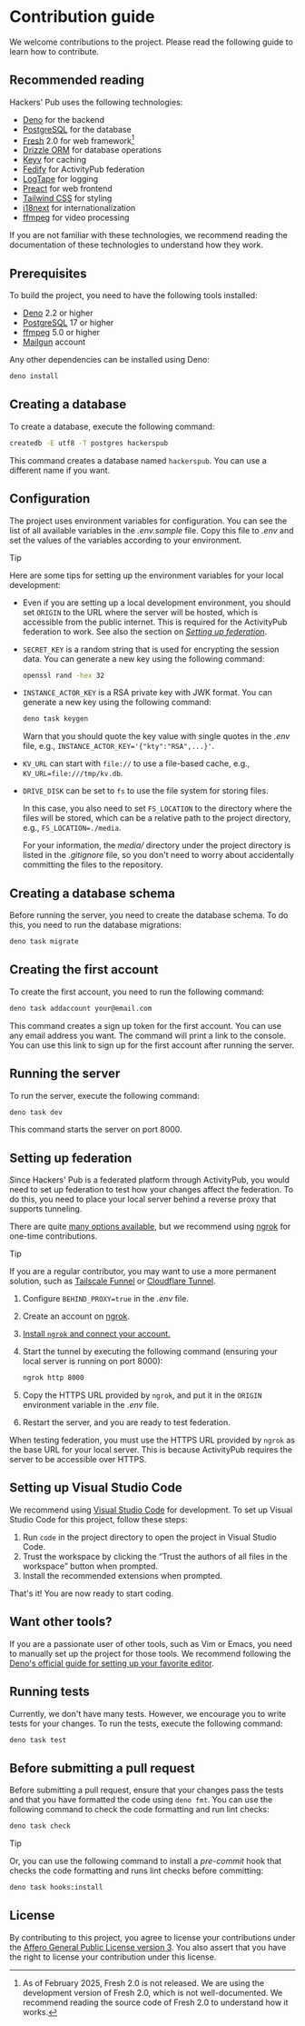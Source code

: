 <!-- deno-fmt-ignore-file -->

Contribution guide
==================

We welcome contributions to the project. Please read the following guide to
learn how to contribute.


Recommended reading
-------------------

Hackers' Pub uses the following technologies:

 -  [Deno] for the backend
 -  [PostgreSQL] for the database
 -  [Fresh] 2.0 for web framework[^1]
 -  [Drizzle ORM] for database operations
 -  [Keyv] for caching
 -  [Fedify] for ActivityPub federation
 -  [LogTape] for logging
 -  [Preact] for web frontend
 -  [Tailwind CSS] for styling
 -  [i18next] for internationalization
 -  [ffmpeg] for video processing

If you are not familiar with these technologies, we recommend reading the
documentation of these technologies to understand how they work.

[^1]: As of February 2025, Fresh 2.0 is not released.  We are using
      the development version of Fresh 2.0, which is not well-documented.
      We recommend reading the source code of Fresh 2.0 to understand how it
      works.

[Deno]: https://deno.com/
[PostgreSQL]: https://www.postgresql.org/
[Fresh]: https://fresh.deno.dev/
[Drizzle ORM]: https://orm.drizzle.team/
[Keyv]: https://keyv.org/
[Fedify]: https://fedify.dev/
[LogTape]: https://logtape.org/
[Preact]: https://preactjs.com/
[Tailwind CSS]: https://tailwindcss.com/
[i18next]: https://www.i18next.com/
[ffmpeg]: https://ffmpeg.org/


Prerequisites
-------------

To build the project, you need to have the following tools installed:

 -  [Deno] 2.2 or higher
 -  [PostgreSQL] 17 or higher
 -  [ffmpeg] 5.0 or higher
 -  [Mailgun] account

Any other dependencies can be installed using Deno:

~~~~ sh
deno install
~~~~

[Mailgun]: https://www.mailgun.com/


Creating a database
-------------------

To create a database, execute the following command:

~~~~ sh
createdb -E utf8 -T postgres hackerspub
~~~~

This command creates a database named `hackerspub`.  You can use a different
name if you want.


Configuration
-------------

The project uses environment variables for configuration. You can see the list
of all available variables in the *.env.sample* file.  Copy this file to *.env*
and set the values of the variables according to your environment.

> [!TIP]
> Here are some tips for setting up the environment variables for your local
> development:
>
>  -  Even if you are setting up a local development environment, you should
>     set `ORIGIN` to the URL where the server will be hosted, which is
>     accessible from the public internet.  This is required for the ActivityPub
>     federation to work.  See also the section on [*Setting up
>     federation*](#setting-up-federation).
>
>  -  `SECRET_KEY` is a random string that is used for encrypting the session
>     data.  You can generate a new key using the following command:
>
>     ~~~~ sh
>     openssl rand -hex 32
>     ~~~~
>
>  -  `INSTANCE_ACTOR_KEY` is a RSA private key with JWK format.  You can
>     generate a new key using the following command:
>
>     ~~~~ sh
>     deno task keygen
>     ~~~~
>
>     Warn that you should quote the key value with single quotes in the *.env*
>     file, e.g., `INSTANCE_ACTOR_KEY='{"kty":"RSA",...}'`.
>
>  -  `KV_URL` can start with `file://` to use a file-based cache, e.g.,
>     `KV_URL=file:///tmp/kv.db`.
>
>  -  `DRIVE_DISK` can be set to `fs` to use the file system for storing files.
>
>     In this case, you also need to set `FS_LOCATION` to the directory where
>     the files will be stored, which can be a relative path to the project
>     directory, e.g., `FS_LOCATION=./media`.
>
>     For your information, the *media/* directory under the project directory
>     is listed in the *.gitignore* file, so you don't need to worry about
>     accidentally committing the files to the repository.


Creating a database schema
--------------------------

Before running the server, you need to create the database schema.  To do this,
you need to run the database migrations:

~~~~ sh
deno task migrate
~~~~


Creating the first account
--------------------------

To create the first account, you need to run the following command:

~~~~ sh
deno task addaccount your@email.com
~~~~

This command creates a sign up token for the first account.  You can use any
email address you want.  The command will print a link to the console.
You can use this link to sign up for the first account after running the server.


Running the server
------------------

To run the server, execute the following command:

~~~~ sh
deno task dev
~~~~

This command starts the server on port 8000.


Setting up federation
---------------------

Since Hackers' Pub is a federated platform through ActivityPub, you would need
to set up federation to test how your changes affect the federation.  To do
this, you need to place your local server behind a reverse proxy that supports
tunneling.

There are quite [many options available][1], but we recommend using [ngrok]
for one-time contributions.

> [!TIP]
> If you are a regular contributor, you may want to use a more permanent
> solution, such as [Tailscale Funnel] or [Cloudflare Tunnel].

 1. Configure `BEHIND_PROXY=true` in the *.env* file.

 2. Create an account on [ngrok].

 3. [Install `ngrok` and connect your account.][2]

 4. Start the tunnel by executing the following command (ensuring your local
    server is running on port 8000):

    ~~~~ sh
    ngrok http 8000
    ~~~~

 5. Copy the HTTPS URL provided by `ngrok`, and put it in the `ORIGIN`
    environment variable in the *.env* file.

 6. Restart the server, and you are ready to test federation.

When testing federation, you must use the HTTPS URL provided by `ngrok` as the
base URL for your local server.  This is because ActivityPub requires
the server to be accessible over HTTPS.

[1]: https://fedify.dev/manual/test#exposing-a-local-server-to-the-public
[ngrok]: https://ngrok.com/
[Tailscale Funnel]: https://tailscale.com/kb/1223/funnel
[Cloudflare Tunnel]: https://developers.cloudflare.com/cloudflare-one/connections/connect-networks/
[2]: https://ngrok.com/docs/getting-started/


Setting up Visual Studio Code
-----------------------------

We recommend using [Visual Studio Code] for development.  To set up Visual
Studio Code for this project, follow these steps:

 1. Run `code` in the project directory to open the project in Visual Studio
    Code.
 2. Trust the workspace by clicking the <q>Trust the authors of all files in the
    workspace</q> button when prompted.
 3. Install the recommended extensions when prompted.

That's it!  You are now ready to start coding.

[Visual Studio Code]: https://code.visualstudio.com/


Want other tools?
-----------------

If you are a passionate user of other tools, such as Vim or Emacs, you need to
manually set up the project for those tools.  We recommend following the [Deno's
official guide for setting up your favorite editor][3].

[3]: https://docs.deno.com/runtime/getting_started/setup_your_environment/


Running tests
-------------

Currently, we don't have many tests.  However, we encourage you to write tests
for your changes.  To run the tests, execute the following command:

~~~~ sh
deno task test
~~~~


Before submitting a pull request
--------------------------------

Before submitting a pull request, ensure that your changes pass the tests and
that you have formatted the code using `deno fmt`.  You can use the following
command to check the code formatting and run lint checks:

~~~~ sh
deno task check
~~~~

> [!TIP]
> Or, you can use the following command to install a *pre-commit* hook that
> checks the code formatting and runs lint checks before committing:
>
> ~~~~ sh
> deno task hooks:install
> ~~~~


License
-------

By contributing to this project, you agree to license your contributions under
the [Affero General Public License version 3][AGPL-3.0].  You also assert that
you have the right to license your contribution under this license.

[AGPL-3.0]: https://www.gnu.org/licenses/agpl-3.0.html
